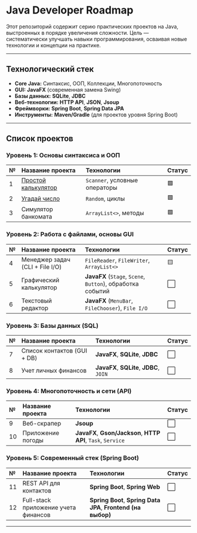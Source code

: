 # Java Developer Roadmap

Этот репозиторий содержит серию практических проектов на Java, выстроенных в порядке увеличения сложности. Цель — систематически улучшать навыки программирования, осваивая новые технологии и концепции на практике.

---

## Технологический стек
*   **Core Java:** Синтаксис, ООП, Коллекции, Многопоточность
*   **GUI:** **JavaFX** (современная замена Swing)
*   **Базы данных:** **SQLite**, **JDBC**
*   **Веб-технологии:** **HTTP API**, **JSON**, **Jsoup**
*   **Фреймворки:** **Spring Boot**, **Spring Data JPA**
*   **Инструменты:** **Maven/Gradle** (для проектов уровня Spring Boot)

---

## Список проектов

### Уровень 1: Основы синтаксиса и ООП
| № | Название проекта                                  | Технологии | Статус |
| :-- |:--------------------------------------------------| :--- |:-------|
| 1 | [Простой калькулятор](01-Calculator_CmdInterface) | `Scanner`, условные операторы | 🟩     |
| 2 | [Угадай число](02-guess-the-number)               | `Random`, циклы | 🟩     |
| 3 | Симулятор банкомата                               | `ArrayList<>`, методы | 🟩     |

### Уровень 2: Работа с файлами, основы GUI
| № | Название проекта                | Технологии | Статус |
| :-- |:--------------------------------| :--- |:-------|
| 4 | Менеджер задач (CLI + File I/O) | `FileReader`, `FileWriter`, `ArrayList<>` | 🟨     |
| 5 | Графический калькулятор         | **JavaFX** (`Stage`, `Scene`, `Button`), обработка событий | ⬜️     |
| 6 | Текстовый редактор              | **JavaFX** (`MenuBar`, `FileChooser`), `File I/O` | ⬜️     |

### Уровень 3: Базы данных (SQL)
| № | Название проекта            | Технологии | Статус |
| :-- |:----------------------------| :--- | :--- |
| 7 | Список контактов (GUI + DB) | **JavaFX**, **SQLite**, **JDBC** | ⬜️ |
| 8 | Учет личных финансов        | **JavaFX**, **SQLite**, **JDBC**, `JOIN` | ⬜️ |

### Уровень 4: Многопоточность и сети (API)
| № | Название проекта   | Технологии | Статус |
| :-- |:-------------------| :--- | :--- |
| 9 | Веб-скрапер        | **Jsoup** | ⬜️ |
| 10 | Приложение погоды  | **JavaFX**, **Gson/Jackson**, **HTTP API**, `Task`, `Service` | ⬜️ |

### Уровень 5: Современный стек (Spring Boot)
| № | Название проекта                     | Технологии | Статус |
| :-- |:-------------------------------------| :--- | :--- |
| 11 | REST API для контактов               | **Spring Boot**, **Spring Web** | ⬜️ |
| 12 | Full-stack приложение учета финансов | **Spring Boot**, **Spring Data JPA**, **Frontend (на выбор)** | ⬜️ |

---
